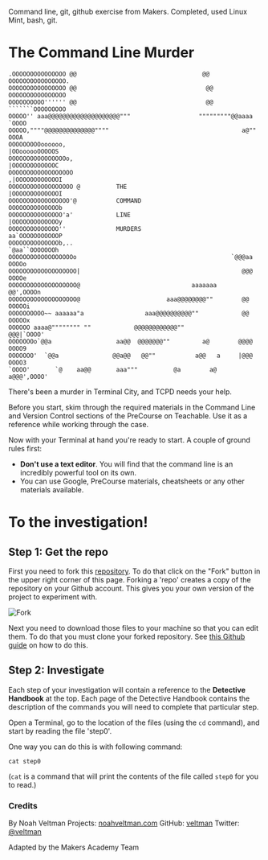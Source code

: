 Command line, git, github exercise from Makers. Completed, used Linux Mint, bash, git.

The Command Line Murder
========================

    .OOOOOOOOOOOOOOO @@                                   @@ OOOOOOOOOOOOOOOO.
    OOOOOOOOOOOOOOOO @@                                    @@ OOOOOOOOOOOOOOOO
    OOOOOOOOOO'''''' @@                                    @@ ```````OOOOOOOOO
    OOOOO'' aaa@@@@@@@@@@@@@@@@@@@@"""                   """""""""@@aaaa `OOOO
    OOOOO,""""@@@@@@@@@@@@@@""""                                     a@"" OOOA
    OOOOOOOOOoooooo,                                            |OOoooooOOOOOS
    OOOOOOOOOOOOOOOOo,                                          |OOOOOOOOOOOOC
    OOOOOOOOOOOOOOOOOO                                         ,|OOOOOOOOOOOOI
    OOOOOOOOOOOOOOOOOO @          THE                          |OOOOOOOOOOOOOI
    OOOOOOOOOOOOOOOOO'@           COMMAND                      OOOOOOOOOOOOOOb
    OOOOOOOOOOOOOOO'a'            LINE                         |OOOOOOOOOOOOOy
    OOOOOOOOOOOOOO''              MURDERS                      aa`OOOOOOOOOOOP
    OOOOOOOOOOOOOOb,..                                          `@aa``OOOOOOOh
    OOOOOOOOOOOOOOOOOOo                                           `@@@aa OOOOo
    OOOOOOOOOOOOOOOOOOO|                                             @@@ OOOOe
    OOOOOOOOOOOOOOOOOOO@                               aaaaaaa       @@',OOOOn
    OOOOOOOOOOOOOOOOOOO@                        aaa@@@@@@@@""        @@ OOOOOi
    OOOOOOOOOO~~ aaaaaa"a                 aaa@@@@@@@@@@""            @@ OOOOOx
    OOOOOO aaaa@"""""""" ""            @@@@@@@@@@@@""               @@@|`OOOO'
    OOOOOOOo`@@a                  aa@@  @@@@@@@""         a@        @@@@ OOOO9
    OOOOOOO'  `@@a               @@a@@   @@""           a@@   a     |@@@ OOOO3
    `OOOO'       `@    aa@@       aaa"""          @a        a@     a@@@',OOOO'


There's been a murder in Terminal City, and TCPD needs your help.

Before you start, skim through the required materials in the Command Line and Version Control sections of the PreCourse on Teachable. Use it as a reference while working through the case.

Now with your Terminal at hand you're ready to start. A couple of ground rules first:

- **Don't use a text editor**. You will find that the command line is an incredibly powerful tool on its own.
- You can use Google, PreCourse materials, cheatsheets or any other materials available.

# To the investigation!

## Step 1: Get the repo

First you need to fork this [repository](https://help.github.com/articles/github-glossary/#repository). To do that click on the "Fork" button in the upper right corner of this page. Forking a 'repo' creates a copy of the repository on your Github account. This gives you your own version of the project to experiment with.

![Fork](./img/fork_button.jpg)

Next you need to download those files to your machine so that you can edit them. To do that you must clone your forked repository. See [this Github guide](https://help.github.com/articles/cloning-a-repository/) on how to do this.

## Step 2: Investigate

Each step of your investigation will contain a reference to the **Detective Handbook** at the top. Each page of the Detective Handbook contains the description of the commands you will need to complete that particular step.

Open a Terminal, go to the location of the files (using the `cd` command), and start by reading the file 'step0'.

One way you can do this is with following command:

    cat step0

(`cat` is a command that will print the contents of the file called `step0` for you to read.)

### Credits

By Noah Veltman
Projects: [noahveltman.com](http://noahveltman.com)
GitHub: [veltman](https://github.com/veltman)
Twitter: [@veltman](https://twitter.com/veltman)

Adapted by the Makers Academy Team
